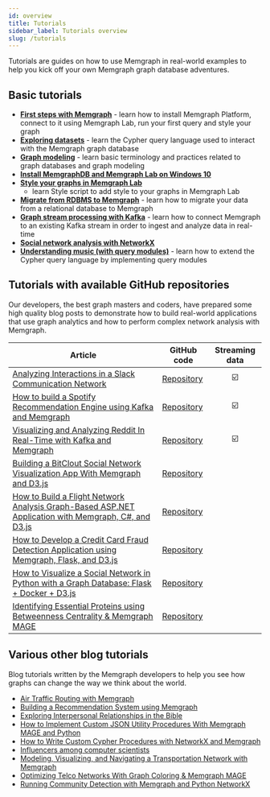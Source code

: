 ```yaml
---
id: overview
title: Tutorials
sidebar_label: Tutorials overview
slug: /tutorials
---
```


Tutorials are guides on how to use Memgraph in real-world examples to help you
kick off your own Memgraph graph database adventures.

## Basic tutorials

- [**First steps with Memgraph**](first-steps-with-memgraph.md) - learn
  how to install Memgraph Platform, connect to it using Memgraph Lab, run your
  first query and style your graph
- [**Exploring datasets**](/tutorials/exploring-datasets/overview.md) - learn
  the Cypher query language used to interact with the Memgraph graph database
- [**Graph modeling**](graph-modeling.md) - learn basic terminology and
  practices related to graph databases and graph modeling
- [**Install MemgraphDB and Memgraph Lab on Windows
  10**](install-memgraph-on-windows-10.md)
- [**Style your graphs in Memgraph Lab**](style-your-graphs-in-memgraph-lab.md)
  - learn Style script to add style to your graphs in Memgraph Lab
- [**Migrate from RDBMS to Memgraph**](migrate-relational-database.md) - learn
  how to migrate your data from a relational database to Memgraph
- [**Graph stream processing with
  Kafka**](graph-stream-processing-with-kafka.md) - learn how to connect
  Memgraph to an existing Kafka stream in order to ingest and analyze data in
  real-time
- [**Social network analysis with NetworkX**](social-network-analysis.md)
- [**Understanding music (with query
  modules)**](understanding-music-with-modules.md) - learn how to extend the
  Cypher query language by implementing query modules

## Tutorials with available GitHub repositories

Our developers, the best graph masters and coders, have prepared some high
quality blog posts to demonstrate how to build real-world applications that use
graph analytics and how to perform complex network analysis with Memgraph.

| Article                                                                                                                                                                                                                           | GitHub code                                                                                    | Streaming data |
| --------------------------------------------------------------------------------------------------------------------------------------------------------------------------------------------------------------------------------- | ---------------------------------------------------------------------------------------------- | :------------: |
| [Analyzing Interactions in a Slack Communication Network](https://memgraph.com/blog/slack-influence-bot)                                                                                                                          | [Repository](https://github.com/memgraph/slack-influence-bot/)                                 |       ☑️       |
| [How to build a Spotify Recommendation Engine using Kafka and Memgraph](https://memgraph.com/blog/spotify-song-recommender)                                                                                                       | [Repository](https://github.com/memgraph/spotify-song-recommender)                             |       ☑️       |
| [Visualizing and Analyzing Reddit In Real-Time with Kafka and Memgraph](https://memgraph.com/blog/reddit-network-explorer)                                                                                                        | [Repository](https://github.com/memgraph/reddit-network-explorer/)                             |       ☑️       |
| [Building a BitClout Social Network Visualization App With Memgraph and D3.js](https://memgraph.com/blog/visualize-the-bitclout-network-using-d3js)                                                                               | [Repository](https://github.com/memgraph/bitclout-visualizing-hodlers/tree/main/bitclout-demo) |                |
| [How to Build a Flight Network Analysis Graph-Based ASP.NET Application with Memgraph, C#, and D3.js](https://memgraph.com/blog/how-to-build-a-flight-network-analysis-graph-asp-net-application-with-memgraph-c-sharp-and-d3-js) | [Repository](https://github.com/memgraph/MemFlights)                                           |                |
| [How to Develop a Credit Card Fraud Detection Application using Memgraph, Flask, and D3.js](https://memgraph.com/blog/how-to-develop-a-credit-card-fraud-detection-application-using-memgraph-flask-and-d3js)                     | [Repository](https://github.com/memgraph/card-fraud)                                           |                |
| [How to Visualize a Social Network in Python with a Graph Database: Flask + Docker + D3.js](https://memgraph.com/blog/how-to-visualize-a-social-network-in-python-with-a-graph-database)                                          | [Repository](https://github.com/memgraph/sng-demo)                                             |                |
| [Identifying Essential Proteins using Betweenness Centrality & Memgraph MAGE](https://memgraph.com/blog/identifying-essential-proteins)                                                                                           | [Repository](https://github.com/memgraph/protein-explorer)                                     |                |

## Various other blog tutorials

Blog tutorials written by the Memgraph developers to help you see how graphs can
change the way we think about the world.

- [Air Traffic Routing with
  Memgraph](https://memgraph.com/blog/air-traffic-routing-with-memgraph)
- [Building a Recommendation System using
  Memgraph](https://memgraph.com/blog/building-a-recommendation-system-using-memgraph)
- [Exploring Interpersonal Relationships in the
  Bible](https://memgraph.com/blog/exploring-the-hebrew-bible-person-relationships)
- [How to Implement Custom JSON Utility Procedures With Memgraph MAGE and
  Python](https://memgraph.com/blog/how-to-implement-custom-json-utility-procedures-with-memgraph-mage-and-python)
- [How to Write Custom Cypher Procedures with NetworkX and
  Memgraph](https://memgraph.com/blog/how-to-write-custom-cypher-procedures-with-networkx-and-memgraph)
- [Influencers among computer
  scientists](https://memgraph.com/blog/influencers-among-computer-scientists)
- [Modeling, Visualizing, and Navigating a Transportation Network with
  Memgraph](https://memgraph.com/blog/modeling_visualizing_navigating_a_transportation_network_with_memgraph)
- [Optimizing Telco Networks With Graph Coloring & Memgraph
  MAGE](https://memgraph.com/blog/optimizing_telco_networks_with_graph_coloring_and_memgraph_mage)
- [Running Community Detection with Memgraph and Python
  NetworkX](https://memgraph.com/blog/community-detection-with-memgraph-and-python-networkx)
